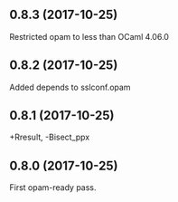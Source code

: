 ## 0.8.3 (2017-10-25)

Restricted opam to less than OCaml 4.06.0

## 0.8.2 (2017-10-25)

Added depends to sslconf.opam

## 0.8.1 (2017-10-25)

+Rresult, -Bisect_ppx

## 0.8.0 (2017-10-25)

First opam-ready pass.
